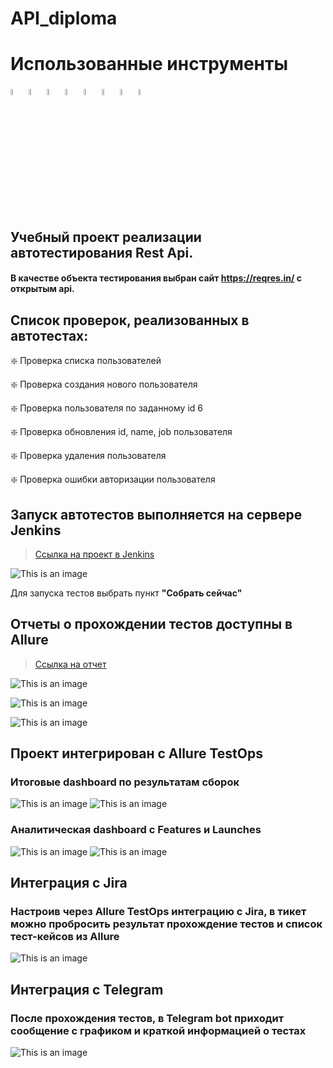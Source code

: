 # API_diploma
# Использованные инструменты
<p align="left">
<code><img width="5%" title="Python" src="https://upload.wikimedia.org/wikipedia/commons/thumb/0/0a/Python.svg/1024px-Python.svg.png"></code>
<code><img width="5%" title="Pycharm" src="https://upload.wikimedia.org/wikipedia/commons/thumb/1/1d/PyCharm_Icon.svg/1200px-PyCharm_Icon.svg.png"></code>
<code><img width="5%" title="Pytest" src="https://upload.wikimedia.org/wikipedia/commons/b/ba/Pytest_logo.svg"></code>
<code><img width="5%" title="Requests" src="https://upload.wikimedia.org/wikipedia/commons/a/aa/Requests_Python_Logo.png"></code>
<code><img width="5%" title="Allure Report" src="https://avatars.githubusercontent.com/u/5879127?s=200&v=4"></code>
<code><img width="5%" title="Allure TestOps" src="https://marketplace-cdn.atlassian.com/files/92e2d8c3-2a30-46c0-bf21-2453a4a270d3?fileType=image&mode=full-fit"></code>
<code><img width="5%" title="GitHub" src="https://cdn-icons-png.flaticon.com/512/25/25231.png"></code>
<code><img width="5%" title="Jenkins" src="https://avatars.githubusercontent.com/u/2520748?v=4"></code>
</code>
</p>


## Учебный проект реализации автотестирования **Rest Api**.<br/>
#### В качестве объекта тестирования выбран сайт https://reqres.in/ с открытым api.<br/>

## Список проверок, реализованных в автотестах:
:sparkle: Проверка списка пользователей

:sparkle: Проверка создания нового пользователя

:sparkle: Проверка пользователя по заданному id 6

:sparkle: Проверка обновления id, name, job пользователя

:sparkle: Проверка удаления пользователя

:sparkle: Проверка ошибки авторизации пользователя

## Запуск автотестов выполняется на сервере Jenkins
> <a target="_blank" href="https://jenkins.autotests.cloud/job/API_diploma/10/">Ссылка на проект в Jenkins</a>

![This is an image](/resourses/jenkins.png)

Для запуска тестов выбрать пункт **"Собрать сейчас"**

## Отчеты о прохождении тестов доступны в Allure
> <a target="_blank" href="https://jenkins.autotests.cloud/job/API_diploma/allure/">Ссылка на отчет</a>

![This is an image](/resourses/Allure_report.png)

![This is an image](/resourses/Allure_graphs.png)

![This is an image](/resourses/Allure_behaviors.png)

## Проект интегрирован с Allure TestOps

### Итоговые dashboard по результатам сборок
![This is an image](/resourses/AllureTestOps_dashboard.png)
![This is an image](/resourses/TestOps_testcases.png)


### Аналитическая dashboard с Features и Launches
![This is an image](/resourses/AllureTestOps_features.png)
![This is an image](/resourses/AllureTestOps_launchers.png)

## Интеграция с Jira
### Настроив через Allure TestOps интеграцию с Jira, в тикет можно пробросить результат прохождение тестов и список тест-кейсов из Allure
![This is an image](/resourses/jira.png)

## Интеграция с Telegram
### После прохождения тестов, в Telegram bot приходит сообщение с графиком и краткой информацией о тестах
![This is an image](/resourses/telegram1.png)









